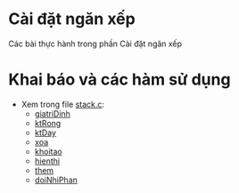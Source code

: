 # Cài đặt ngăn xếp
Các bài thực hành trong phần Cài đặt ngăn xếp

# Khai báo và các hàm sử dụng
- Xem trong file [stack.c](stack.c):
  - [giatriDinh](stack.c#L17)
  - [ktRong](stack.c#L20)
  - [ktDay](stack.c#L23)
  - [xoa](stack.c#L27)
  - [khoitao](stack.c#L32)
  - [hienthi](stack.c#L35)
  - [them](stack.c#L41)
  - [doiNhiPhan](stack.c#L47)